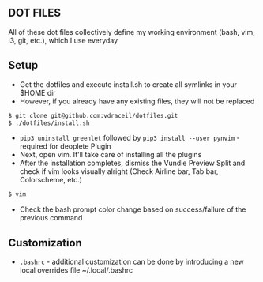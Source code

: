 ## DOT FILES

All of these dot files collectively define my working environment (bash, vim, i3, git, etc.), which I use everyday

## Setup

 - Get the dotfiles and execute install.sh to create all symlinks in your $HOME dir
 - However, if you already have any existing files, they will not be replaced

```sh
$ git clone git@github.com:vdraceil/dotfiles.git
$ ./dotfiles/install.sh
```

 - `pip3 uninstall greenlet` followed by `pip3 install --user pynvim` - required for deoplete Plugin
 - Next, open vim. It'll take care of installing all the plugins
 - After the installation completes, dismiss the Vundle Preview Split and check if vim looks visually alright (Check Airline bar, Tab bar, Colorscheme, etc.)

```sh
$ vim
```

 - Check the bash prompt color change based on success/failure of the previous command

## Customization

 - `.bashrc` - additional customization can be done by introducing a new local overrides file ~/.local/.bashrc
